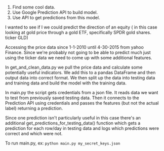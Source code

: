 1. Find some cool data.
2. Use Google Prediction API to build model.
3. Use API to get predictions from this model. 

I wanted to see if I we could predict the direction of an equity ( in this case looking at gold price through a gold ETF, specifically SPDR gold shares. ticker GLD)

Accessing the price data since 1-1-2010 until 4-30-2015 from yahoo Finance. Since we're probably not going to be able to predict much just using the ticker data we need to come up with some additional features. 

In get_and_clean_data.py we pull the price data and calculate some potentially useful indicators. We add this to a pandas DataFrame and then output data into correct format. We then split up the data into testing data and training data and build the model with
the training data.

In main.py the script gets credentials from a json file. It reads data we want to test from previously saved testing data. Then it connects to the Prediction API using credentials and passes the features (but not the actual label) returning a prediction.

Since one prediction isn't particularly useful in this case there's an additional get_predictions_for_testing_data() function which gets a prediction for each row/day in testing data and logs which predictions were correct and which were not. 

To run main.py, ex:
`python main.py my_secret_keys.json`
